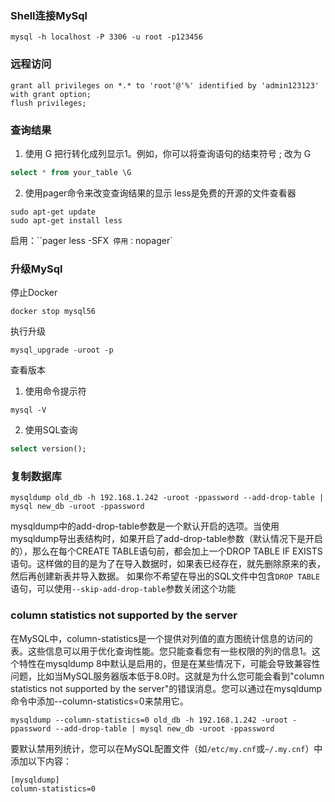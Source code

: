 ### Shell连接MySql
``` shell
mysql -h localhost -P 3306 -u root -p123456
```
### 远程访问
``` shell
grant all privileges on *.* to 'root'@'%' identified by 'admin123123' with grant option;
flush privileges;
```
### 查询结果
1. 使用 G 把行转化成列显示1。例如，你可以将查询语句的结束符号 ; 改为 G
``` sql
select * from your_table \G
```
2. 使用pager命令来改变查询结果的显示
less是免费的开源的文件查看器
``` shell
sudo apt-get update
sudo apt-get install less
```

启用：``pager less -SFX`
停用：`nopager`

### 升级MySql
停止Docker
```shell
docker stop mysql56
```
执行升级
```shell
mysql_upgrade -uroot -p
```
查看版本
1. 使用命令提示符
```shell
mysql -V
```
2. 使用SQL查询
```sql
select version();
```

### 复制数据库
```shell
mysqldump old_db -h 192.168.1.242 -uroot -ppassword --add-drop-table | mysql new_db -uroot -ppassword
```
mysqldump中的add-drop-table参数是一个默认开启的选项。当使用mysqldump导出表结构时，如果开启了add-drop-table参数（默认情况下是开启的），那么在每个CREATE TABLE语句前，都会加上一个DROP TABLE IF EXISTS语句。这样做的目的是为了在导入数据时，如果表已经存在，就先删除原来的表，然后再创建新表并导入数据。
如果你不希望在导出的SQL文件中包含`DROP TABLE`语句，可以使用`--skip-add-drop-table`参数关闭这个功能

###  column statistics not supported by the server

在MySQL中，column-statistics是一个提供对列值的直方图统计信息的访问的表。这些信息可以用于优化查询性能。您只能查看您有一些权限的列的信息1。这个特性在mysqldump 8中默认是启用的，但是在某些情况下，可能会导致兼容性问题，比如当MySQL服务器版本低于8.0时。这就是为什么您可能会看到"column statistics not supported by the server"的错误消息。您可以通过在mysqldump命令中添加--column-statistics=0来禁用它。
```shell
mysqldump --column-statistics=0 old_db -h 192.168.1.242 -uroot -ppassword --add-drop-table | mysql new_db -uroot -ppassword
```
要默认禁用列统计，您可以在MySQL配置文件（如`/etc/my.cnf`或`~/.my.cnf`）中添加以下内容：
```txt
[mysqldump]
column-statistics=0
```